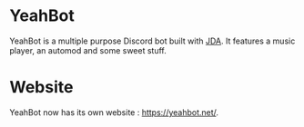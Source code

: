 # YeahBot
YeahBot is a multiple purpose Discord bot built with [JDA](https://github.com/DV8FromTheWorld/JDA). 
It features a music player, an automod and some sweet stuff.

# Website
YeahBot now has its own website : https://yeahbot.net/.
